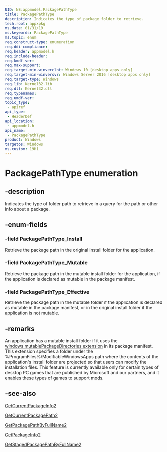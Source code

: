 ```yaml
---
UID: NE:appmodel.PackagePathType
title: PackagePathType
description: Indicates the type of package folder to retrieve.
tech.root: appxpkg
ms.date: 01/31/19
ms.keywords: PackagePathType
ms.topic: enum
req.construct-type: enumeration
req.ddi-compliance: 
req.header: appmodel.h
req.include-header: 
req.kmdf-ver: 
req.max-support: 
req.target-min-winverclnt: Windows 10 [desktop apps only]
req.target-min-winversvr: Windows Server 2016 [desktop apps only]
req.target-type: Windows
req.lib: Kernel32.lib
req.dll: Kernel32.dll
req.typenames: 
req.umdf-ver: 
topic_type:
 - apiref
api_type:
 - HeaderDef
api_location:
 - appmodel.h
api_name:
 - PackagePathType
product: Windows
targetos: Windows
ms.custom: 19H1
---
```


# PackagePathType enumeration

## -description

Indicates the type of folder path to retrieve in a query for the path or other info about a package.

## -enum-fields

### -field PackagePathType_Install

Retrieve the package path in the original install folder for the application.

### -field PackagePathType_Mutable

Retrieve the package path in the mutable install folder for the application, if the application is declared as mutable in the package manifest.

### -field PackagePathType_Effective

Retrieve the package path in the mutable folder if the application is declared as mutable in the package manifest, or in the original install folder if the application is not mutable.

## -remarks

An application has a mutable install folder if it uses the [windows.mutablePackageDirectories extension](https://docs.microsoft.com/uwp/schemas/appxpackage/uapmanifestschema/element-desktop6-package-extension) in its package manifest. This extension specifies a folder under the %ProgramFiles%\ModifiableWindowsApps path where the contents of the application's install folder are projected so that users can modify the installation files. This feature is currently available only for certain types of desktop PC games that are published by Microsoft and our partners, and it enables these types of games to support mods.

## -see-also


[GetCurrentPackageInfo2](nf-appmodel-getcurrentpackageinfo2.md)


[GetCurrentPackagePath2](nf-appmodel-getcurrentpackagepath2.md)


[GetPackagePathByFullName2](nf-appmodel-getpackagepathbyfullname2.md)


[GetPackageInfo2](nf-appmodel-getpackageinfo2.md)


[GetStagedPackagePathByFullName2](nf-appmodel-getstagedpackagepathbyfullname2.md)
